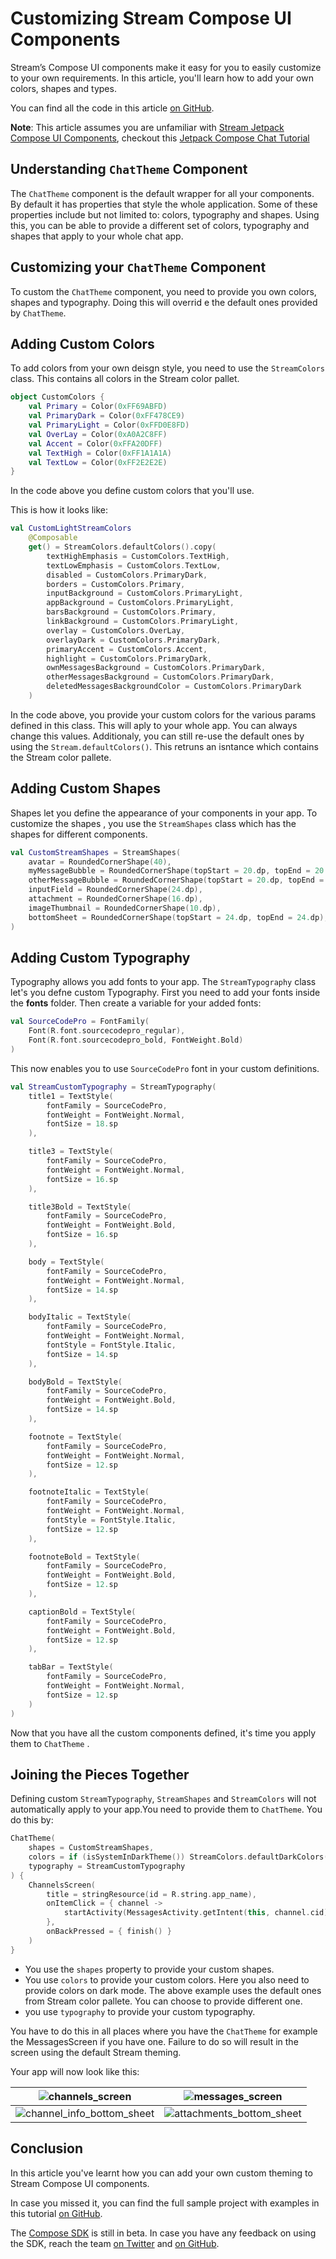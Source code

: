 # Customizing Stream Compose UI Components
Stream’s Compose UI components make it easy for you to easily customize to your own requirements. In this article, you'll learn how to add your own colors, shapes and types.

You can find all the code in this article [on GitHub](https://github.com/wangerekaharun/StreamUICustomization).

**Note**: This article assumes you are unfamiliar with [Stream Jetpack Compose UI Components](https://getstream.io/blog/jetpack-compose-sdk/), checkout this [Jetpack Compose Chat Tutorial](https://getstream.io/chat/compose/tutorial/)

## Understanding `ChatTheme` Component

The `ChatTheme` component is the default wrapper for all your components. By default it has properties that style the whole application. Some of these properties include but not limited to: colors, typography and shapes. Using this, you can be able to provide a different set of colors, typography and shapes that apply to your whole chat app.

## Customizing your `ChatTheme` Component

To custom the `ChatTheme` component, you need to provide you own colors, shapes and typography. Doing this will overrid e the default ones provided by `ChatTheme`.

## Adding Custom Colors

To add colors from your own deisgn style, you need to use the `StreamColors` class. This contains all colors in the Stream color pallet.   

```kotlin
object CustomColors {
    val Primary = Color(0xFF69ABFD)
    val PrimaryDark = Color(0xFF478CE9)
    val PrimaryLight = Color(0xFFD0E8FD)
    val OverLay = Color(0xA0A2C8FF)
    val Accent = Color(0xFFA20DFF)
    val TextHigh = Color(0xFF1A1A1A)
    val TextLow = Color(0xFF2E2E2E)
}
```

In the code above you define custom colors that you'll use.

This is how it looks like:

```kotlin
val CustomLightStreamColors
    @Composable
    get() = StreamColors.defaultColors().copy(
        textHighEmphasis = CustomColors.TextHigh,
        textLowEmphasis = CustomColors.TextLow,
        disabled = CustomColors.PrimaryDark,
        borders = CustomColors.Primary,
        inputBackground = CustomColors.PrimaryLight,
        appBackground = CustomColors.PrimaryLight,
        barsBackground = CustomColors.Primary,
        linkBackground = CustomColors.PrimaryLight,
        overlay = CustomColors.OverLay,
        overlayDark = CustomColors.PrimaryDark,
        primaryAccent = CustomColors.Accent,
        highlight = CustomColors.PrimaryDark,
        ownMessagesBackground = CustomColors.PrimaryDark,
        otherMessagesBackground = CustomColors.PrimaryDark,
        deletedMessagesBackgroundColor = CustomColors.PrimaryDark
    )
```

In the code above, you provide your custom colors for the various params defined in this class. This will aply to your whole app. You can always change this values. Additionaly, you can still re-use the default ones by using the `Stream.defaultColors()`. This retruns an isntance which contains the Stream color pallete.

## Adding Custom Shapes

Shapes let you define the appearance of your components in your app. To customize the shapes , you use the `StreamShapes` class which has the shapes for different components.

```kotlin
val CustomStreamShapes = StreamShapes(
    avatar = RoundedCornerShape(40),
    myMessageBubble = RoundedCornerShape(topStart = 20.dp, topEnd = 20.dp, bottomStart = 20.dp),
    otherMessageBubble = RoundedCornerShape(topStart = 20.dp, topEnd = 20.dp, bottomEnd = 20.dp),
    inputField = RoundedCornerShape(24.dp),
    attachment = RoundedCornerShape(16.dp),
    imageThumbnail = RoundedCornerShape(10.dp),
    bottomSheet = RoundedCornerShape(topStart = 24.dp, topEnd = 24.dp),
)
```

## Adding Custom Typography

Typography allows you add fonts to your app. The `StreamTypography` class let's you defne custom Typography. First you need to add  your fonts inside the  **fonts** folder. Then create a variable for your added fonts:

```kotlin
val SourceCodePro = FontFamily(
    Font(R.font.sourcecodepro_regular),
    Font(R.font.sourcecodepro_bold, FontWeight.Bold)
)
```

This now enables you to use `SourceCodePro` font in your custom definitions.

```kotlin
val StreamCustomTypography = StreamTypography(
    title1 = TextStyle(
        fontFamily = SourceCodePro,
        fontWeight = FontWeight.Normal,
        fontSize = 18.sp
    ),

    title3 = TextStyle(
        fontFamily = SourceCodePro,
        fontWeight = FontWeight.Normal,
        fontSize = 16.sp
    ),

    title3Bold = TextStyle(
        fontFamily = SourceCodePro,
        fontWeight = FontWeight.Bold,
        fontSize = 16.sp
    ),

    body = TextStyle(
        fontFamily = SourceCodePro,
        fontWeight = FontWeight.Normal,
        fontSize = 14.sp
    ),

    bodyItalic = TextStyle(
        fontFamily = SourceCodePro,
        fontWeight = FontWeight.Normal,
        fontStyle = FontStyle.Italic,
        fontSize = 14.sp
    ),

    bodyBold = TextStyle(
        fontFamily = SourceCodePro,
        fontWeight = FontWeight.Bold,
        fontSize = 14.sp
    ),

    footnote = TextStyle(
        fontFamily = SourceCodePro,
        fontWeight = FontWeight.Normal,
        fontSize = 12.sp
    ),

    footnoteItalic = TextStyle(
        fontFamily = SourceCodePro,
        fontWeight = FontWeight.Normal,
        fontStyle = FontStyle.Italic,
        fontSize = 12.sp
    ),

    footnoteBold = TextStyle(
        fontFamily = SourceCodePro,
        fontWeight = FontWeight.Bold,
        fontSize = 12.sp
    ),

    captionBold = TextStyle(
        fontFamily = SourceCodePro,
        fontWeight = FontWeight.Bold,
        fontSize = 12.sp
    ),

    tabBar = TextStyle(
        fontFamily = SourceCodePro,
        fontWeight = FontWeight.Normal,
        fontSize = 12.sp
    )
)
```

Now that you have all the custom components defined, it's time you apply them to `ChatTheme` .

## Joining the Pieces Together

Defining  custom `StreamTypography`, `StreamShapes` and `StreamColors` will not automatically apply to your app.You need to provide them to `ChatTheme`. You do this by:

```kotlin
ChatTheme(
    shapes = CustomStreamShapes,
    colors = if (isSystemInDarkTheme()) StreamColors.defaultDarkColors() else CustomLightStreamColors,
    typography = StreamCustomTypography
) {
    ChannelsScreen(
        title = stringResource(id = R.string.app_name),
        onItemClick = { channel ->
            startActivity(MessagesActivity.getIntent(this, channel.cid))
        },
        onBackPressed = { finish() }
    )
}
```

- You use the `shapes` property to provide your custom shapes.
- You use `colors` to provide your custom colors. Here you also need to provide colors on dark mode. The above example uses the default ones from Stream color pallete. You can choose to provide different one.
- you use `typography` to provide your custom typography.

You have to do this in all places where you have the `ChatTheme` for example the MessagesScreen if you have one. Failure to do so will result in the screen using the default Stream theming.

Your app will now look like this:

| ![channels_screen](images/channels_screen.png "Channels Screen.") | ![messages_screen](images/messages_screen.png "Messages Screen.") |
| ------------------------------------------------------------ | ------------------------------------------------------------ |
| ![channel_info_bottom_sheet](images/channel_info_bottom_sheet.png "Channel Info Bottom Sheet.") | ![attachments_bottom_sheet](images/attachments_bottom_sheet.png "Attachments Bottom Sheet.") |



## Conclusion

In this article you've learnt how you can add your own custom theming to  Stream Compose UI components.

In case you missed it, you can find the full sample project with examples in this tutorial [on GitHub](https://github.com/wangerekaharun/StreamUICustomization).

The [Compose SDK](https://getstream.io/chat/docs/sdk/android/compose/overview/) is still in beta. In case you have any feedback on using the SDK, reach the team [on Twitter](https://twitter.com/getstream_io) and [on GitHub](https://github.com/GetStream/stream-chat-android).
